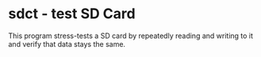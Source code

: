 # sdct - test SD Card

This program stress-tests a SD card by repeatedly reading and writing to it and
verify that data stays the same.
